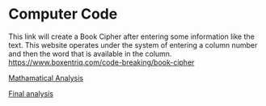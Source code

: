 # Computer Code
This link will create a Book Cipher after entering some information like the text. This website operates under the system of entering a column number and then the word that is available in the column.  
https://www.boxentriq.com/code-breaking/book-cipher

[Mathamatical Analysis](https://github.com/EPHS-CyberSecurity-2020-Hour3/CipherProject/blob/Book_Cipher/book_matematicalanalysis.md)

[Final analysis](https://github.com/EPHS-CyberSecurity-2020-Hour3/CipherProject/blob/Book_Cipher/book_finalanalysis.md)
